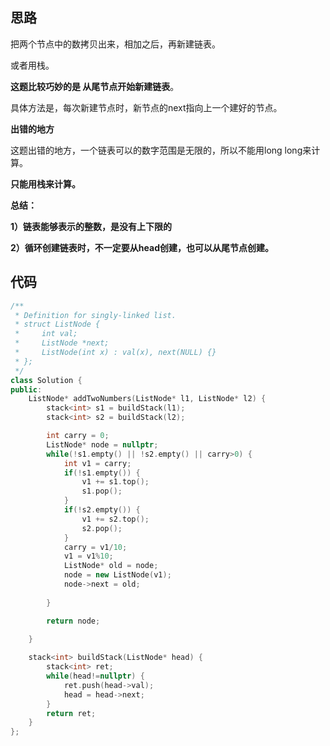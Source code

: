 ## 思路

把两个节点中的数拷贝出来，相加之后，再新建链表。

或者用栈。

**这题比较巧妙的是 从尾节点开始新建链表**。

具体方法是，每次新建节点时，新节点的next指向上一个建好的节点。



**出错的地方**

这题出错的地方，一个链表可以的数字范围是无限的，所以不能用long long来计算。

**只能用栈来计算。**



**总结：**

**1）链表能够表示的整数，是没有上下限的**

**2）循环创建链表时，不一定要从head创建，也可以从尾节点创建。**

## 代码

```c++
/**
 * Definition for singly-linked list.
 * struct ListNode {
 *     int val;
 *     ListNode *next;
 *     ListNode(int x) : val(x), next(NULL) {}
 * };
 */
class Solution {
public:
    ListNode* addTwoNumbers(ListNode* l1, ListNode* l2) {
        stack<int> s1 = buildStack(l1);
        stack<int> s2 = buildStack(l2);

        int carry = 0;
        ListNode* node = nullptr;
        while(!s1.empty() || !s2.empty() || carry>0) {
            int v1 = carry;
            if(!s1.empty()) {
                v1 += s1.top();
                s1.pop();
            }
            if(!s2.empty()) { 
                v1 += s2.top();
                s2.pop();
            }
            carry = v1/10;
            v1 = v1%10;
            ListNode* old = node;
            node = new ListNode(v1);
            node->next = old;
            
        }

        return node;
        
    }

    stack<int> buildStack(ListNode* head) {
        stack<int> ret;
        while(head!=nullptr) {
            ret.push(head->val);
            head = head->next;
        }
        return ret;
    }
};
```

